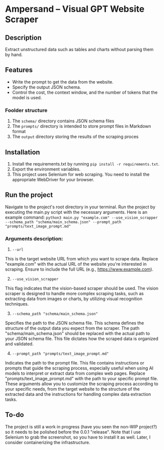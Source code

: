 # Ampersand – Visual GPT Website Scraper

## Description

Extract unstructured data such as tables and charts without parsing them by hand.

## Features

- Write the prompt to get the data from the website.
- Specify the output JSON schema.
- Control the cost, the context window, and the number of tokens that the model is used.

### Foolder structure
1. The `schema/` directory contains JSON schema files
2. The `prompts/` directory is intended to store prompt files in Markdown format
3. The `output` directory storing the results of the scraping proces

## Installation
1. Install the requirements.txt by running `pip install -r requirements.txt`.
2. Export the environment variables.
3. This project uses Selenium for web scraping.  You need to install the appropriate WebDriver for your browser.

## Run the project
Navigate to the project's root directory in your terminal. Run the project by executing the main.py script with the necessary arguments. Here is an example command: 
`python3 main.py "example.com" --use_vision_scrapper --schema_path "schema/main_schema.json" --prompt_path "prompts/text_image_prompt.md"`

### Arguments description: 

1. `--url`

This is the target website URL from which you want to scrape data. Replace "example.com" with the actual URL of the website you're interested in scraping. Ensure to include the full URL (e.g., https://www.example.com).

2. `--use_vision_scrapper`

This flag indicates that the vision-based scraper should be used. The vision scraper is designed to handle more complex scraping tasks, such as extracting data from images or charts, by utilizing visual recognition techniques.

3. `--schema_path "schema/main_schema.json"`

Specifies the path to the JSON schema file. This schema defines the structure of the output data you expect from the scraper. The path "schema/main_schema.json" should be replaced with the actual path to your JSON schema file. This file dictates how the scraped data is organized and validated.

4. `--prompt_path "prompts/text_image_prompt.md"`

Indicates the path to the prompt file. This file contains instructions or prompts that guide the scraping process, especially useful when using AI models to interpret or extract data from complex web pages. Replace "prompts/text_image_prompt.md" with the path to your specific prompt file.
These arguments allow you to customize the scraping process according to your specific needs, from the target website to the structure of the extracted data and the instructions for handling complex data extraction tasks.

## To-do
The project is still a work in progress (have you seen the non-WIP project?) so it needs to be polished before the 0.0.1 "release".
Note that I use Selenium to grab the screenshot, so you have to install it as well. Later, I consider containerizing the infrastructure.